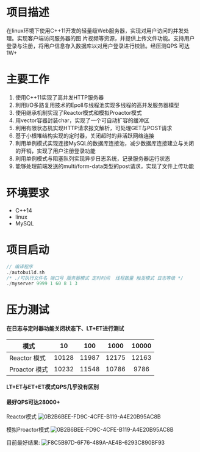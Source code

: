 # 项目描述
在linux环境下使用C++11开发的轻量级Web服务器，实现对用户访问的并发处理。实现客户端访问服务器的图
片视频等资源，并提供上传⽂件功能。支持用户登录与注册，将用户信息存⼊数据库以对用户登录进⾏校验。经压测QPS
可达1W+

# 主要工作
1. 使用C++11实现了⾼并发HTTP服务器
2. 利用I/O多路复用技术的Epoll与线程池实现多线程的⾼并发服务器模型
3. 使用继承机制实现了Reactor模式和模拟Proactor模式
4. 用vector容器封装char，实现了⼀个可自动扩容的缓冲区
5. 利用有限状态机实现HTTP请求报⽂解析，可处理GET与POST请求
6. 基于小根堆结构实现的定时器，关闭超时的非活跃⽹络连接
7. 利用单例模式实现连接MySQL的数据库连接池，减少数据库连接建立与关闭的开销，实现了用户注册登录功能
8. 利用单例模式与阻塞队列实现异步日志系统，记录服务器运⾏状态
9. 能够处理前端发送的multi/form-data类型的post请求，实现了⽂件上传功能

# 环境要求
+ C++14
+ linux
+ MySQL

# 项目启动
```cpp
// 编译程序
./autobuild.sh
/* ./可执行文件名 端口号 服务器模式 定时时间  线程数量 触发模式 日志等级 */
./myserver 9999 1 60 8 1 3 
```

# 压力测试
#### 在日志与定时器功能关闭状态下、LT+ET进行测试
|模式|10|100|1000|10000|
|-----|:-:|:-:|:-:|:-:|
|Reactor 模式|10128|11987|12175|12163|
|Proactor 模式|10232|11548|10786|9786|
#### LT+ET与ET+ET模式QPS几乎没有区别
#### 最好QPS可达28000+

Reactor模式
![0B2B6BEE-FD9C-4CFE-B119-A4E20B95AC8B](https://user-images.githubusercontent.com/91518739/220807554-5280f1e1-74b8-4aa6-83b2-de00aa6b0169.png)

模拟Proactor模式
![0B2B6BEE-FD9C-4CFE-B119-A4E20B95AC8B](https://user-images.githubusercontent.com/91518739/220807655-f0ed5eda-f24c-46de-b05a-caad7ec4b281.png)

目前最好结果:
![F8C5B97D-6F76-489A-AE4B-6293C890BF93](https://user-images.githubusercontent.com/91518739/220807727-f4c0fe26-b4b5-4bdb-b758-c64d5e9740c9.png)


